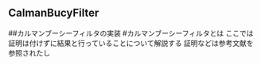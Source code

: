 ## CalmanBucyFilter
##カルマンブーシーフィルタの実装
#カルマンブーシーフィルタとは
ここでは証明は付けずに結果と行っていることについて解説する
証明などは参考文献を参照されたし

